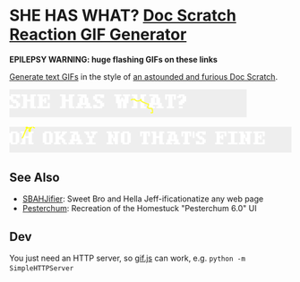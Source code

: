 
# SHE HAS WHAT? [Doc Scratch Reaction GIF Generator][Reaction GIF Generator]

**EPILEPSY WARNING: huge flashing GIFs on these links**

[Generate text GIFs][Reaction GIF Generator] in the style of [an astounded and furious Doc Scratch][angry Doc Scratch].

![SHE HAS WHAT? says Doc Scratch](img/generated/SHE-HAS-WHAT.GIF)

![OH OKAY NO THAT'S FINE says Doc Scratch](img/generated/OH-OKAY-NO-THATS-FINE.GIF)

## See Also

- [SBAHJifier][]: Sweet Bro and Hella Jeff-ificationatize any web page
- [Pesterchum][]: Recreation of the Homestuck "Pesterchum 6.0" UI

## Dev

You just need an HTTP server, so [gif.js][] can work, e.g. `python -m SimpleHTTPServer`

[MSPA]: http://www.mspaintadventures.com/
[angry Doc Scratch]: https://www.homestuck.com/story/2263
[Reaction GIF Generator]: https://github.com/1j01/she-has-what?
[Reaction GIF Generator app]: https://1j01.github.io/she-has-what?
[gif.js]: http://jnordberg.github.io/gif.js/
[SBAHJifier]: https://github.com/1j01/sbahjifier
[Pesterchum]: https://github.com/1j01/pesterchum
